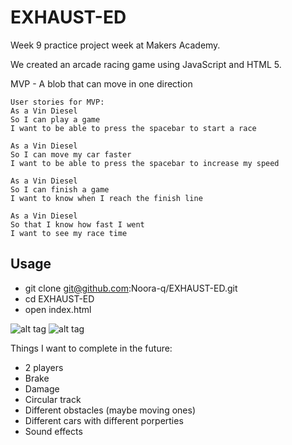 # EXHAUST-ED

Week 9 practice project week at Makers Academy.

We created an arcade racing game using JavaScript and HTML 5.

MVP -  A blob that can move in one direction

```
User stories for MVP:
As a Vin Diesel
So I can play a game
I want to be able to press the spacebar to start a race

As a Vin Diesel
So I can move my car faster
I want to be able to press the spacebar to increase my speed

As a Vin Diesel
So I can finish a game
I want to know when I reach the finish line

As a Vin Diesel
So that I know how fast I went
I want to see my race time
```

Usage
-----
- git clone git@github.com:Noora-q/EXHAUST-ED.git
- cd EXHAUST-ED
- open index.html

![alt tag](https://github.com/Noora-q/EXHAUST-ED/blob/master/Screen%20Shot%202017-04-13%20at%2016.33.39.png)
![alt tag](https://github.com/Noora-q/EXHAUST-ED/blob/master/Screen%20Shot%202017-04-16%20at%2016.39.47.png)

Things I want to complete in the future:
- 2 players
- Brake
- Damage
- Circular track
- Different obstacles (maybe moving ones)
- Different cars with different porperties
- Sound effects

